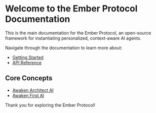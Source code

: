 # Welcome to the Ember Protocol Documentation

This is the main documentation for the Ember Protocol, an open-source framework for instantiating personalized, context-aware AI agents.

Navigate through the documentation to learn more about:

-   [Getting Started](getting_started.md)
-   [API Reference](api_reference.md)
## Core Concepts

-   [Awaken Architect AI](../examples/awaken_architect_ai.py)
-   [Awaken First AI](../examples/awaken_first_ai.py)


Thank you for exploring the Ember Protocol!
